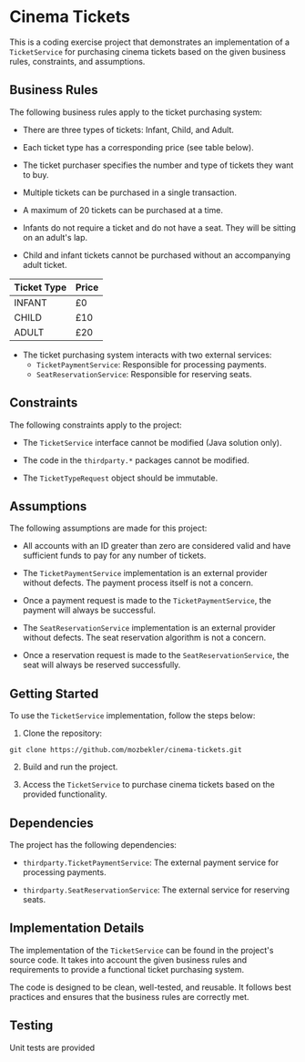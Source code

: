 # Cinema Tickets

This is a coding exercise project that demonstrates an implementation of a `TicketService` for purchasing cinema tickets based on the given business rules, constraints, and assumptions.

## Business Rules

The following business rules apply to the ticket purchasing system:

- There are three types of tickets: Infant, Child, and Adult.

- Each ticket type has a corresponding price (see table below).

- The ticket purchaser specifies the number and type of tickets they want to buy.

- Multiple tickets can be purchased in a single transaction.

- A maximum of 20 tickets can be purchased at a time.

- Infants do not require a ticket and do not have a seat. They will be sitting on an adult's lap.

- Child and infant tickets cannot be purchased without an accompanying adult ticket.

| Ticket Type | Price |
|-------------|-------|
| INFANT      | £0    |
| CHILD       | £10   |
| ADULT       | £20   |

- The ticket purchasing system interacts with two external services:
    - `TicketPaymentService`: Responsible for processing payments.
    - `SeatReservationService`: Responsible for reserving seats.

## Constraints

The following constraints apply to the project:

- The `TicketService` interface cannot be modified (Java solution only).

- The code in the `thirdparty.*` packages cannot be modified.

- The `TicketTypeRequest` object should be immutable.

## Assumptions

The following assumptions are made for this project:

- All accounts with an ID greater than zero are considered valid and have sufficient funds to pay for any number of tickets.

- The `TicketPaymentService` implementation is an external provider without defects. The payment process itself is not a concern.

- Once a payment request is made to the `TicketPaymentService`, the payment will always be successful.

- The `SeatReservationService` implementation is an external provider without defects. The seat reservation algorithm is not a concern.

- Once a reservation request is made to the `SeatReservationService`, the seat will always be reserved successfully.


## Getting Started

To use the `TicketService` implementation, follow the steps below:

1. Clone the repository:
```
git clone https://github.com/mozbekler/cinema-tickets.git
```

2. Build and run the project.

3. Access the `TicketService` to purchase cinema tickets based on the provided functionality.

## Dependencies

The project has the following dependencies:

- `thirdparty.TicketPaymentService`: The external payment service for processing payments.

- `thirdparty.SeatReservationService`: The external service for reserving seats.

## Implementation Details

The implementation of the `TicketService` can be found in the project's source code. It takes into account the given business rules and requirements to provide a functional ticket purchasing system.

The code is designed to be clean, well-tested, and reusable. It follows best practices and ensures that the business rules are correctly met.

## Testing

Unit tests are provided
